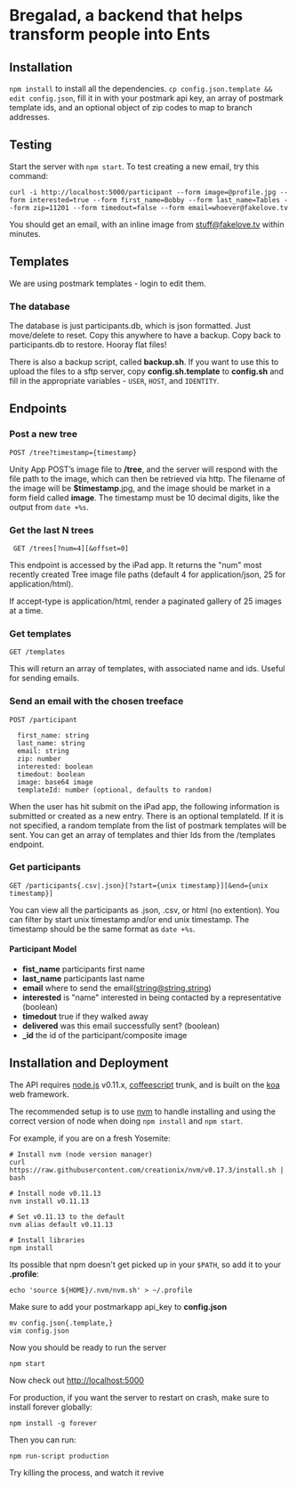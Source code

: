 # Bregalad, a backend that helps transform people into Ents

## Installation

  `npm install` to install all the dependencies.
  `cp config.json.template && edit config.json`, fill it in with your postmark api key,
  an array of postmark template ids, and an optional object of zip codes to map to
  branch addresses.

## Testing

  Start the server with `npm start`. To test creating a new email, try this command:

    curl -i http://localhost:5000/participant --form image=@profile.jpg --form interested=true --form first_name=Bobby --form last_name=Tables --form zip=11201 --form timedout=false --form email=whoever@fakelove.tv

  You should get an email, with an inline image from stuff@fakelove.tv within minutes.

## Templates

  We are using postmark templates - login to edit them.

### The database

  The database is just participants.db, which is json formatted. Just move/delete to reset. Copy this anywhere to have a backup. Copy back to participants.db to restore. Hooray flat files!

  There is also a backup script, called **backup.sh**. If you want to use this to upload the files to a sftp server, copy **config.sh.template** to **config.sh** and fill in the appropriate variables - `USER`, `HOST`, and `IDENTITY`.

## Endpoints


### Post a new tree

    POST /tree?timestamp={timestamp}

Unity App POST’s image file to **/tree**, and the server will respond with the file path to the image, which can then be retrieved via http. The filename of the image will be **$timestamp**.jpg, and the image should be market in a form field called **image**. The timestamp must be 10 decimal digits, like the output from `date +%s`.

### Get the last N trees

     GET /trees[?num=4][&offset=0]

This endpoint is accessed by the iPad app. It returns the "num" most recently created Tree image file paths (default 4 for application/json, 25 for application/html).

If accept-type is application/html, render a paginated gallery of 25 images at a time.

### Get templates

    GET /templates

This will return an array of templates, with associated name and ids. Useful for sending emails.

### Send an email with the chosen treeface

    POST /participant

      first_name: string
      last_name: string
      email: string
      zip: number
      interested: boolean
      timedout: boolean
      image: base64 image
      templateId: number (optional, defaults to random)

When the user has hit submit on the iPad app, the following information is submitted or created as a new entry. There is an optional templateId. If it is not specified, a random template from the list of postmark templates will be sent. You can get an array of templates and thier Ids from the /templates endpoint.

### Get participants

    GET /participants{.csv|.json}[?start={unix timestamp}][&end={unix timestamp}]

You can view all the participants as .json, .csv, or html (no extention). You can filter by start unix timestamp and/or end unix timestamp. The timestamp should be the same format as `date +%s`.

#### Participant Model
  * **fist_name** participants first name
  * **last_name** participants last name
  * **email** where to send the email(string@string.string)
  * **interested** is "name" interested in being contacted by a representative (boolean)
  * **timedout** true if they walked away
  * **delivered** was this email successfully sent? (boolean)
  * **_id** the id of the participant/composite image

## Installation and Deployment

The API requires [node.js](http://nodejs.org) v0.11.x, [coffeescript](http://github.com/jashkenas/coffeescript) trunk, and is built on the [koa](koajs.com) web framework.

The recommended setup is to use [nvm](https://github.com/creationix/nvm) to handle installing and using the correct version of node when doing `npm install` and `npm start`.

For example, if you are on a fresh Yosemite:

    # Install nvm (node version manager)
    curl https://raw.githubusercontent.com/creationix/nvm/v0.17.3/install.sh | bash

    # Install node v0.11.13
    nvm install v0.11.13

    # Set v0.11.13 to the default
    nvm alias default v0.11.13

    # Install libraries
    npm install


Its possible that npm doesn't get picked up in your `$PATH`, so add it to your **.profile**:

    echo 'source ${HOME}/.nvm/nvm.sh' > ~/.profile

Make sure to add your postmarkapp api_key to **config.json**

    mv config.json{.template,}
    vim config.json

Now you should be ready to run the server

    npm start

Now check out [http://localhost:5000](http://localhost:5000)


For production, if you want the server to restart on crash, make sure to install forever globally:

    npm install -g forever

Then you can run:

    npm run-script production

Try killing the process, and watch it revive
